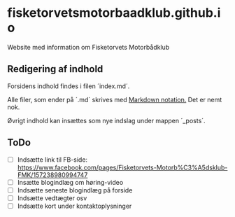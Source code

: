 # fisketorvetsmotorbaadklub.github.io

Website med information om Fisketorvets Motorbådklub


## Redigering af indhold

Forsidens indhold findes i filen ´index.md´. 

Alle filer, som ender på ´.md´ skrives med [Markdown notation.](https://help.github.com/articles/basic-writing-and-formatting-syntax/) Det er nemt nok.

Øvrigt indhold kan insættes som nye indslag under mappen ´_posts´.


## ToDo

- [ ] Indsætte link til FB-side: https://www.facebook.com/pages/Fisketorvets-Motorb%C3%A5dsklub-FMK/157238980994747
- [ ] Insætte blogindlæg om høring-video
- [ ] Indsætte seneste blogindlæg på forside
- [ ] Indsætte vedtægter osv
- [ ] Indsætte kort under kontaktoplysninger
